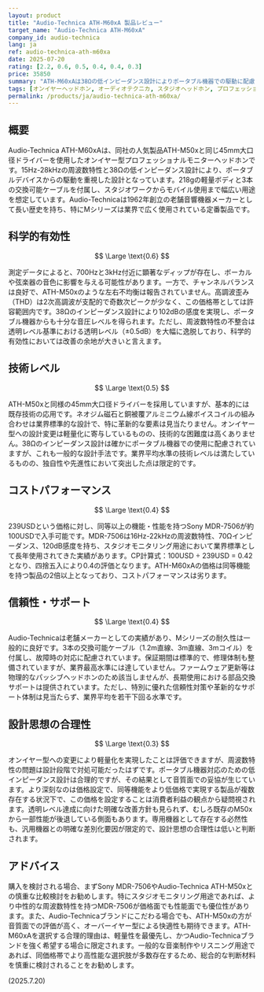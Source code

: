 ```yaml
---
layout: product
title: "Audio-Technica ATH-M60xA 製品レビュー"
target_name: "Audio-Technica ATH-M60xA"
company_id: audio-technica
lang: ja
ref: audio-technica-ath-m60xa
date: 2025-07-20
rating: [2.2, 0.6, 0.5, 0.4, 0.4, 0.3]
price: 35850
summary: "ATH-M60xAは38Ωの低インピーダンス設計によりポータブル機器での駆動に配慮されているが、科学的有効性と技術革新性で多くの課題を抱える。239USDという価格は同等機能・性能を持つ他製品と比較して著しく割高で、設計思想においても非合理的な側面が目立つ。"
tags: [オンイヤーヘッドホン, オーディオテクニカ, スタジオヘッドホン, プロフェッショナルモニター]
permalink: /products/ja/audio-technica-ath-m60xa/
---
```

## 概要

Audio-Technica ATH-M60xAは、同社の人気製品ATH-M50xと同じ45mm大口径ドライバーを使用したオンイヤー型プロフェッショナルモニターヘッドホンです。15Hz-28kHzの周波数特性と38Ωの低インピーダンス設計により、ポータブルデバイスからの駆動を重視した設計となっています。218gの軽量ボディと3本の交換可能ケーブルを付属し、スタジオワークからモバイル使用まで幅広い用途を想定しています。Audio-Technicaは1962年創立の老舗音響機器メーカーとして長い歴史を持ち、特にMシリーズは業界で広く使用されている定番製品です。

## 科学的有効性

$$ \Large \text{0.6} $$

測定データによると、700Hzと3kHz付近に顕著なディップが存在し、ボーカルや弦楽器の音色に影響を与える可能性があります。一方で、チャンネルバランスは良好で、ATH-M50xのような左右不均衡は報告されていません。高調波歪み（THD）は2次高調波が支配的で奇数次ピークが少なく、この価格帯としては許容範囲内です。38Ωのインピーダンス設計により102dBの感度を実現し、ポータブル機器からも十分な音圧レベルを得られます。ただし、周波数特性の不整合は透明レベル基準における透明レベル（±0.5dB）を大幅に逸脱しており、科学的有効性においては改善の余地が大きいと言えます。

## 技術レベル

$$ \Large \text{0.5} $$

ATH-M50xと同様の45mm大口径ドライバーを採用していますが、基本的には既存技術の応用です。ネオジム磁石と銅被覆アルミニウム線ボイスコイルの組み合わせは業界標準的な設計で、特に革新的な要素は見当たりません。オンイヤー型への設計変更は軽量化に寄与しているものの、技術的な困難度は高くありません。38Ωのインピーダンス設計は確かにポータブル機器での使用に配慮されていますが、これも一般的な設計手法です。業界平均水準の技術レベルは満たしているものの、独自性や先進性において突出した点は限定的です。

## コストパフォーマンス

$$ \Large \text{0.4} $$

239USDという価格に対し、同等以上の機能・性能を持つSony MDR-7506が約100USDで入手可能です。MDR-7506は16Hz-22kHzの周波数特性、70Ωインピーダンス、120dB感度を持ち、スタジオモニタリング用途において業界標準として長年使用されてきた実績があります。CP計算式：100USD ÷ 239USD = 0.42となり、四捨五入により0.4の評価となります。ATH-M60xAの価格は同等機能を持つ製品の2倍以上となっており、コストパフォーマンスは劣ります。

## 信頼性・サポート

$$ \Large \text{0.4} $$

Audio-Technicaは老舗メーカーとしての実績があり、Mシリーズの耐久性は一般的に良好です。3本の交換可能ケーブル（1.2m直線、3m直線、3mコイル）を付属し、故障時の対応に配慮されています。保証期間は標準的で、修理体制も整備されていますが、業界最高水準には達していません。ファームウェア更新等は物理的なパッシブヘッドホンのため該当しませんが、長期使用における部品交換サポートは提供されています。ただし、特別に優れた信頼性対策や革新的なサポート体制は見当たらず、業界平均を若干下回る水準です。

## 設計思想の合理性

$$ \Large \text{0.3} $$

オンイヤー型への変更により軽量化を実現したことは評価できますが、周波数特性の問題は設計段階で対処可能だったはずです。ポータブル機器対応のための低インピーダンス設計は合理的ですが、その結果として音質面での妥協が生じています。より深刻なのは価格設定で、同等機能をより低価格で実現する製品が複数存在する状況下で、この価格を設定することは消費者利益の観点から疑問視されます。透明レベル達成に向けた明確な改善方針も見られず、むしろ既存のM50xから一部性能が後退している側面もあります。専用機器として存在する必然性も、汎用機器との明確な差別化要因が限定的で、設計思想の合理性は低いと判断されます。

## アドバイス

購入を検討される場合、まずSony MDR-7506やAudio-Technica ATH-M50xとの慎重な比較検討をお勧めします。特にスタジオモニタリング用途であれば、より中性的な周波数特性を持つMDR-7506が価格面でも性能面でも優位性があります。また、Audio-Technicaブランドにこだわる場合でも、ATH-M50xの方が音質面での評価が高く、オーバーイヤー型による快適性も期待できます。ATH-M60xAを選択する合理的理由は、軽量性を最優先し、かつAudio-Technicaブランドを強く希望する場合に限定されます。一般的な音楽制作やリスニング用途であれば、同価格帯でより高性能な選択肢が多数存在するため、総合的な判断材料を慎重に検討されることをお勧めします。

(2025.7.20)